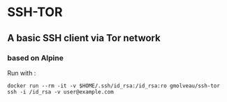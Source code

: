 # SSH-TOR

## A basic SSH client via Tor network

### based on Alpine

Run with :  

`docker run --rm -it -v $HOME/.ssh/id_rsa:/id_rsa:ro gmolveau/ssh-tor ssh -i /id_rsa -v user@example.com`
